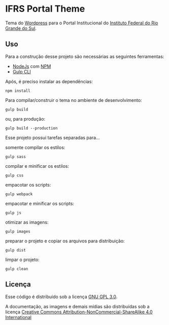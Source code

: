 # IFRS Portal Theme

Tema do [Wordpress](https://wordpress.org/) para o Portal Institucional do [Instituto Federal do Rio Grande do Sul](https://ifrs.edu.br/).

## Uso

Para a construção desse projeto são necessárias as seguintes ferramentas:
-   [NodeJs](https://nodejs.org/) com [NPM](https://www.npmjs.com/)
-   [Gulp CLI](https://gulpjs.com/)

Após, é preciso instalar as dependências:

`npm install`

Para compilar/construir o tema no ambiente de desenvolvimento:

`gulp build`

ou, para produção:

`gulp build --production`

Esse projeto possui tarefas separadas para...

somente compilar os estilos:

`gulp sass`

compilar e minificar os estilos:

`gulp css`

empacotar os scripts:

`gulp webpack`

empacotar e minificar os scripts:

`gulp js`

otimizar as imagens:

`gulp images`

preparar o projeto e copiar os arquivos para distribuição:

`gulp dist`

limpar o projeto:

`gulp clean`

## Licença

Esse código é distribuído sob a licença [GNU GPL 3.0](https://www.gnu.org/licenses/gpl-3.0.txt).

A documentação, as imagens e demais mídias são distribuídas sob a licença [Creative Commons Attribution-NonCommercial-ShareAlike 4.0 International](https://creativecommons.org/licenses/by-nc-sa/4.0/)
